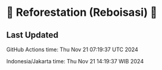 
# 🌳 Reforestation (Reboisasi) 🌲

## Last Updated

GitHub Actions time: Thu Nov 21 07:19:37 UTC 2024

Indonesia/Jakarta time: Thu Nov 21 14:19:37 WIB 2024
